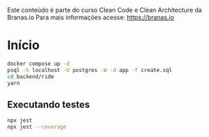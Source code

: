 Este conteúdo é parte do curso Clean Code e Clean Architecture da Branas.io
Para mais informações acesse: https://branas.io

# Início

```BASH
docker compose up -d
psql -h localhost -U postgres -W -d app -f create.sql
cd backend/ride
yarn
```

## Executando testes

```BASH
npx jest
npx jest --coverage
```
